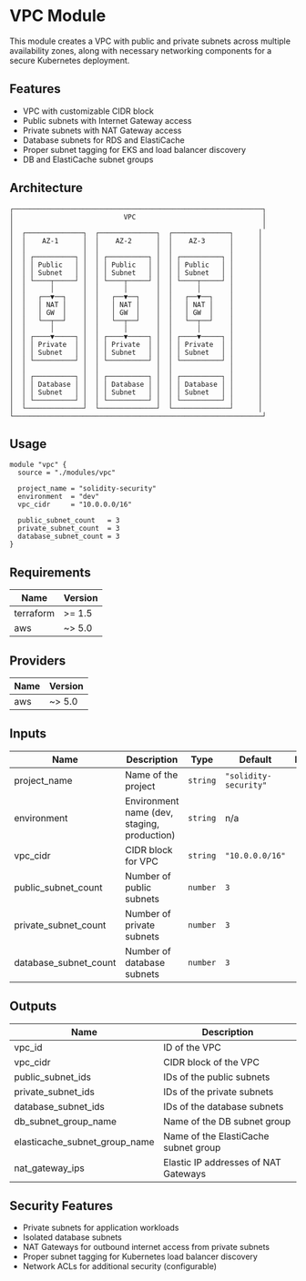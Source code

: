 # VPC Module

This module creates a VPC with public and private subnets across multiple availability zones, along with necessary networking components for a secure Kubernetes deployment.

## Features

- VPC with customizable CIDR block
- Public subnets with Internet Gateway access
- Private subnets with NAT Gateway access
- Database subnets for RDS and ElastiCache
- Proper subnet tagging for EKS and load balancer discovery
- DB and ElastiCache subnet groups

## Architecture

```
┌─────────────────────────────────────────────────────────────┐
│                           VPC                               │
│                                                             │
│  ┌──────────────┐  ┌──────────────┐  ┌──────────────┐      │
│  │    AZ-1      │  │    AZ-2      │  │    AZ-3      │      │
│  │              │  │              │  │              │      │
│  │ ┌──────────┐ │  │ ┌──────────┐ │  │ ┌──────────┐ │      │
│  │ │ Public   │ │  │ │ Public   │ │  │ │ Public   │ │      │
│  │ │ Subnet   │ │  │ │ Subnet   │ │  │ │ Subnet   │ │      │
│  │ └────┬─────┘ │  │ └────┬─────┘ │  │ └────┬─────┘ │      │
│  │      │       │  │      │       │  │      │       │      │
│  │   ┌──▼──┐    │  │   ┌──▼──┐    │  │   ┌──▼──┐    │      │
│  │   │ NAT │    │  │   │ NAT │    │  │   │ NAT │    │      │
│  │   │ GW  │    │  │   │ GW  │    │  │   │ GW  │    │      │
│  │   └──┬──┘    │  │   └──┬──┘    │  │   └──┬──┘    │      │
│  │      │       │  │      │       │  │      │       │      │
│  │ ┌────▼─────┐ │  │ ┌────▼─────┐ │  │ ┌────▼─────┐ │      │
│  │ │ Private  │ │  │ │ Private  │ │  │ │ Private  │ │      │
│  │ │ Subnet   │ │  │ │ Subnet   │ │  │ │ Subnet   │ │      │
│  │ └──────────┘ │  │ └──────────┘ │  │ └──────────┘ │      │
│  │              │  │              │  │              │      │
│  │ ┌──────────┐ │  │ ┌──────────┐ │  │ ┌──────────┐ │      │
│  │ │ Database │ │  │ │ Database │ │  │ │ Database │ │      │
│  │ │ Subnet   │ │  │ │ Subnet   │ │  │ │ Subnet   │ │      │
│  │ └──────────┘ │  │ └──────────┘ │  │ └──────────┘ │      │
│  └──────────────┘  └──────────────┘  └──────────────┘      │
└─────────────────────────────────────────────────────────────┘
```

## Usage

```hcl
module "vpc" {
  source = "./modules/vpc"

  project_name = "solidity-security"
  environment  = "dev"
  vpc_cidr     = "10.0.0.0/16"

  public_subnet_count   = 3
  private_subnet_count  = 3
  database_subnet_count = 3
}
```

## Requirements

| Name | Version |
|------|---------|
| terraform | >= 1.5 |
| aws | ~> 5.0 |

## Providers

| Name | Version |
|------|---------|
| aws | ~> 5.0 |

## Inputs

| Name | Description | Type | Default | Required |
|------|-------------|------|---------|:--------:|
| project_name | Name of the project | `string` | `"solidity-security"` | no |
| environment | Environment name (dev, staging, production) | `string` | n/a | yes |
| vpc_cidr | CIDR block for VPC | `string` | `"10.0.0.0/16"` | no |
| public_subnet_count | Number of public subnets | `number` | `3` | no |
| private_subnet_count | Number of private subnets | `number` | `3` | no |
| database_subnet_count | Number of database subnets | `number` | `3` | no |

## Outputs

| Name | Description |
|------|-------------|
| vpc_id | ID of the VPC |
| vpc_cidr | CIDR block of the VPC |
| public_subnet_ids | IDs of the public subnets |
| private_subnet_ids | IDs of the private subnets |
| database_subnet_ids | IDs of the database subnets |
| db_subnet_group_name | Name of the DB subnet group |
| elasticache_subnet_group_name | Name of the ElastiCache subnet group |
| nat_gateway_ips | Elastic IP addresses of NAT Gateways |

## Security Features

- Private subnets for application workloads
- Isolated database subnets
- NAT Gateways for outbound internet access from private subnets
- Proper subnet tagging for Kubernetes load balancer discovery
- Network ACLs for additional security (configurable)